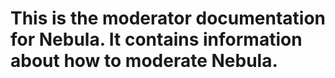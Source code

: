 # This is the moderator documentation for Nebula. It contains information about how to moderate Nebula.